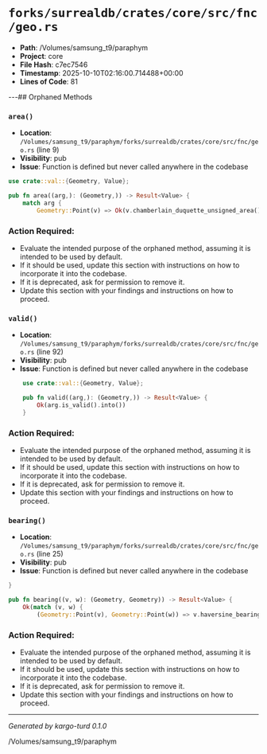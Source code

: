 # `forks/surrealdb/crates/core/src/fnc/geo.rs`

- **Path**: /Volumes/samsung_t9/paraphym
- **Project**: core
- **File Hash**: c7ec7546  
- **Timestamp**: 2025-10-10T02:16:00.714488+00:00  
- **Lines of Code**: 81

---## Orphaned Methods


### `area()`

- **Location**: `/Volumes/samsung_t9/paraphym/forks/surrealdb/crates/core/src/fnc/geo.rs` (line 9)
- **Visibility**: pub
- **Issue**: Function is defined but never called anywhere in the codebase

```rust
use crate::val::{Geometry, Value};

pub fn area((arg,): (Geometry,)) -> Result<Value> {
	match arg {
		Geometry::Point(v) => Ok(v.chamberlain_duquette_unsigned_area().into()),
```

### Action Required:

- Evaluate the intended purpose of the orphaned method, assuming it is intended to be used by default.
- If it should be used, update this section with instructions on how to incorporate it into the codebase.
- If it is deprecated, ask for permission to remove it.
- Update this section with your findings and instructions on how to proceed.


### `valid()`

- **Location**: `/Volumes/samsung_t9/paraphym/forks/surrealdb/crates/core/src/fnc/geo.rs` (line 92)
- **Visibility**: pub
- **Issue**: Function is defined but never called anywhere in the codebase

```rust
	use crate::val::{Geometry, Value};

	pub fn valid((arg,): (Geometry,)) -> Result<Value> {
		Ok(arg.is_valid().into())
	}
```

### Action Required:

- Evaluate the intended purpose of the orphaned method, assuming it is intended to be used by default.
- If it should be used, update this section with instructions on how to incorporate it into the codebase.
- If it is deprecated, ask for permission to remove it.
- Update this section with your findings and instructions on how to proceed.


### `bearing()`

- **Location**: `/Volumes/samsung_t9/paraphym/forks/surrealdb/crates/core/src/fnc/geo.rs` (line 25)
- **Visibility**: pub
- **Issue**: Function is defined but never called anywhere in the codebase

```rust
}

pub fn bearing((v, w): (Geometry, Geometry)) -> Result<Value> {
	Ok(match (v, w) {
		(Geometry::Point(v), Geometry::Point(w)) => v.haversine_bearing(w).into(),
```

### Action Required:

- Evaluate the intended purpose of the orphaned method, assuming it is intended to be used by default.
- If it should be used, update this section with instructions on how to incorporate it into the codebase.
- If it is deprecated, ask for permission to remove it.
- Update this section with your findings and instructions on how to proceed.

---

*Generated by kargo-turd 0.1.0*

/Volumes/samsung_t9/paraphym